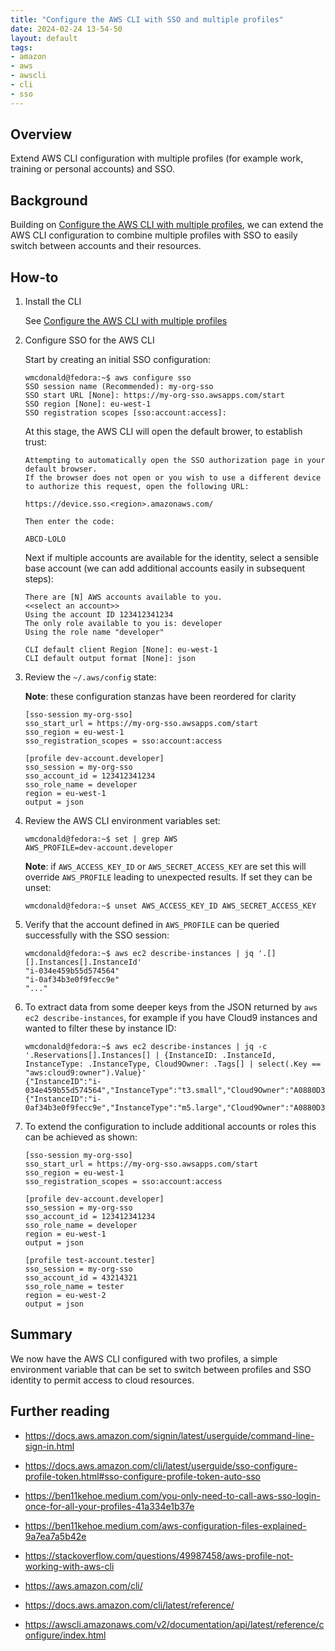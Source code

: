 ```yaml
---
title: "Configure the AWS CLI with SSO and multiple profiles"
date: 2024-02-24 13-54-50
layout: default
tags:
- amazon
- aws
- awscli
- cli
- sso
---
```


## Overview
Extend AWS CLI configuration with multiple profiles (for example work, training or personal accounts) and SSO.

## Background
Building on [Configure the AWS CLI with multiple profiles](https://wmcdonald404.github.io/github-pages/2024/02/21/15-36-48-configure-aws-cli-with-profiles.html), we can extend the AWS CLI configuration to combine multiple profiles with SSO to easily switch between accounts and their resources.

## How-to
1. Install the CLI

    See [Configure the AWS CLI with multiple profiles](https://wmcdonald404.github.io/github-pages/2024/02/21/15-36-48-configure-aws-cli-with-profiles.html)

2. Configure SSO for the AWS CLI

    Start by creating an initial SSO configuration:

    ```
    wmcdonald@fedora:~$ aws configure sso
    SSO session name (Recommended): my-org-sso
    SSO start URL [None]: https://my-org-sso.awsapps.com/start
    SSO region [None]: eu-west-1
    SSO registration scopes [sso:account:access]:
    ```

    At this stage, the AWS CLI will open the default brower, to establish trust:
    
    ```
    Attempting to automatically open the SSO authorization page in your default browser.
    If the browser does not open or you wish to use a different device to authorize this request, open the following URL:

    https://device.sso.<region>.amazonaws.com/
    
    Then enter the code:

    ABCD-LOLO
    ```
    
    Next if multiple accounts are available for the identity, select a sensible base account (we can add additional accounts easily in subsequent steps):
    
    ```
    There are [N] AWS accounts available to you.
    <<select an account>>
    Using the account ID 123412341234
    The only role available to you is: developer
    Using the role name "developer"

    CLI default client Region [None]: eu-west-1
    CLI default output format [None]: json
    ```

3. Review the `~/.aws/config` state:

    **Note**: these configuration stanzas have been reordered for clarity

    ```
    [sso-session my-org-sso]
    sso_start_url = https://my-org-sso.awsapps.com/start
    sso_region = eu-west-1
    sso_registration_scopes = sso:account:access

    [profile dev-account.developer]
    sso_session = my-org-sso
    sso_account_id = 123412341234
    sso_role_name = developer
    region = eu-west-1
    output = json
    ```

4. Review the AWS CLI environment variables set:

    ```
    wmcdonald@fedora:~$ set | grep AWS
    AWS_PROFILE=dev-account.developer
    ```
    
    **Note**: if `AWS_ACCESS_KEY_ID` or `AWS_SECRET_ACCESS_KEY` are set this will override `AWS_PROFILE` leading to unexpected results. If set they can be unset:

    ```
    wmcdonald@fedora:~$ unset AWS_ACCESS_KEY_ID AWS_SECRET_ACCESS_KEY
    ```

5. Verify that the account defined in `AWS_PROFILE` can be queried successfully with the SSO session:

    ```
    wmcdonald@fedora:~$ aws ec2 describe-instances | jq '.[][].Instances[].InstanceId'
    "i-034e459b55d574564"
    "i-0af34b3e0f9fecc9e"
    "..."
    ```

6. To extract data from some deeper keys from the JSON returned by `aws ec2 describe-instances`, for example if you have Cloud9 instances and wanted to filter these by instance ID:

    ```
    wmcdonald@fedora:~$ aws ec2 describe-instances | jq -c '.Reservations[].Instances[] | {InstanceID: .InstanceId, InstanceType: .InstanceType, Cloud9Owner: .Tags[] | select(.Key == "aws:cloud9:owner").Value}'
    {"InstanceID":"i-034e459b55d574564","InstanceType":"t3.small","Cloud9Owner":"A0880D35011EEA187F057:bob.typeytype"}
    {"InstanceID":"i-0af34b3e0f9fecc9e","InstanceType":"m5.large","Cloud9Owner":"A0880D35011EEA187F057:alan.syscall"}
    ```

7. To extend the configuration to include additional accounts or roles this can be achieved as shown:

    ```
    [sso-session my-org-sso]
    sso_start_url = https://my-org-sso.awsapps.com/start
    sso_region = eu-west-1
    sso_registration_scopes = sso:account:access

    [profile dev-account.developer]
    sso_session = my-org-sso
    sso_account_id = 123412341234
    sso_role_name = developer
    region = eu-west-1
    output = json

    [profile test-account.tester]
    sso_session = my-org-sso
    sso_account_id = 43214321
    sso_role_name = tester
    region = eu-west-2
    output = json
    ```

## Summary
We now have the AWS CLI configured with two profiles, a simple environment variable that can be set to switch between profiles and SSO identity to permit access to cloud resources.

## Further reading
- https://docs.aws.amazon.com/signin/latest/userguide/command-line-sign-in.html
- https://docs.aws.amazon.com/cli/latest/userguide/sso-configure-profile-token.html#sso-configure-profile-token-auto-sso
- https://ben11kehoe.medium.com/you-only-need-to-call-aws-sso-login-once-for-all-your-profiles-41a334e1b37e
- https://ben11kehoe.medium.com/aws-configuration-files-explained-9a7ea7a5b42e
- https://stackoverflow.com/questions/49987458/aws-profile-not-working-with-aws-cli

- https://aws.amazon.com/cli/
- https://docs.aws.amazon.com/cli/latest/reference/
- https://awscli.amazonaws.com/v2/documentation/api/latest/reference/configure/index.html
